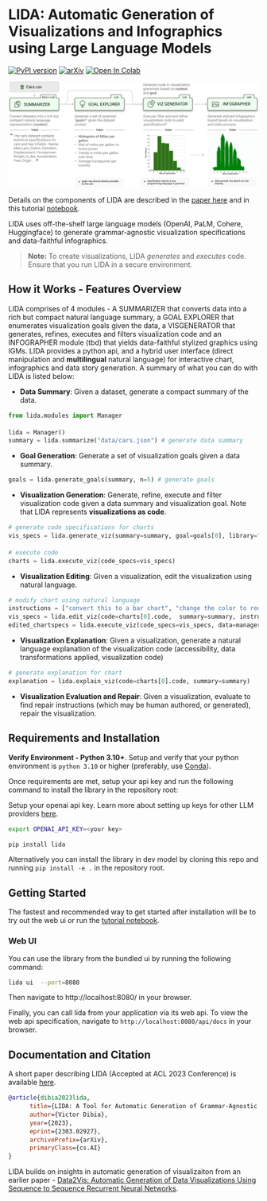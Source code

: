 # LIDA: Automatic Generation of Visualizations and Infographics using Large Language Models

[![PyPI version](https://badge.fury.io/py/lida.svg)](https://badge.fury.io/py/lida)
[![arXiv](https://img.shields.io/badge/arXiv-2303.02927-<COLOR>.svg)](https://arxiv.org/abs/2303.02927)
<a target="_blank" href="https://colab.research.google.com/github/microsoft/lida/blob/main/notebooks/tutorial.ipynb">
<img src="https://colab.research.google.com/assets/colab-badge.svg" alt="Open In Colab"/>
</a>

<!-- <img src="docs/images/lidascreen.png" width="100%" /> -->

![lida components](docs/images/lidamodules.jpg)

Details on the components of LIDA are described in the [paper here](https://arxiv.org/abs/2303.02927) and in this tutorial [notebook](notebooks/tutorial.ipynb).

LIDA uses off-the-shelf large language models (OpenAI, PaLM, Cohere, Huggingface) to generate grammar-agnostic visualization specifications and data-faithful infographics.

> **Note:**
> To create visualizations, LIDA _generates_ and _executes_ code.
> Ensure that you run LIDA in a secure environment.

## How it Works - Features Overview

LIDA comprises of 4 modules - A SUMMARIZER that converts data into a rich but compact natural language summary, a GOAL EXPLORER that enumerates visualization goals given the data, a VISGENERATOR that generates, refines, executes and filters visualization code and an INFOGRAPHER module (tbd) that yields data-faithful stylized graphics using IGMs. LIDA provides a python api, and a hybrid user interface (direct manipulation and **multilingual** natural language) for interactive chart, infographics and data story generation. A summary of what you can do with LIDA is listed below:

- **Data Summary**: Given a dataset, generate a compact summary of the data.

```python
from lida.modules import Manager

lida = Manager()
summary = lida.summarize("data/cars.json") # generate data summary
```

- **Goal Generation**: Generate a set of visualization goals given a data summary.

```python
goals = lida.generate_goals(summary, n=5) # generate goals
```

- **Visualization Generation**: Generate, refine, execute and filter visualization code given a data summary and visualization goal. Note that LIDA represents **visualizations as code**.

```python
# generate code specifications for charts
vis_specs = lida.generate_viz(summary=summary, goal=goals[0], library="matplotlib") # seaborn, ggplot ..

# execute code
charts = lida.execute_viz(code_specs=vis_specs)
```

- **Visualization Editing**: Given a visualization, edit the visualization using natural language.

```python
# modify chart using natural language
instructions = ["convert this to a bar chart", "change the color to red", "change y axes label to Fuel Efficiency"]
vis_specs = lida.edit_viz(code=charts[0].code,  summary=summary, instructions=instructions)
edited_chartspecs = lida.execute_viz(code_specs=vis_specs, data=manager.data)

```

- **Visualization Explanation**: Given a visualization, generate a natural language explanation of the visualization code (accessibility, data transformations applied, visualization code)

```python
# generate explanation for chart
explanation = lida.explain_viz(code=charts[0].code, summary=summary)
```

- **Visualization Evaluation and Repair**: Given a visualization, evaluate to find repair instructions (which may be human authored, or generated), repair the visualization.

## Requirements and Installation

**Verify Environment - Python 3.10+**.
Setup and verify that your python environment is `python 3.10` or higher (preferably, use [Conda](https://docs.conda.io/en/main/miniconda.html#installing)).

Once requirements are met, setup your api key and run the following command to install the library in the repository root:

Setup your openai api key. Learn more about setting up keys for other LLM providers [here](https://github.com/victordibia/llmx).

```bash
export OPENAI_API_KEY=<your key>
```

```bash
pip install lida
```

Alternatively you can install the library in dev model by cloning this repo and running `pip install -e .` in the repository root.

## Getting Started

The fastest and recommended way to get started after installation will be to try out the web ui or run the [tutorial notebook](notebooks/tutorial.ipynb).

### Web UI

You can use the library from the bundled ui by running the following command:

```bash
lida ui  --port=8080
```

Then navigate to http://localhost:8080/ in your browser.

Finally, you can call lida from your application via its web api. To view the web api specification, navigate to `http://localhost:8080/api/docs` in your browser.

## Documentation and Citation

A short paper describing LIDA (Accepted at ACL 2023 Conference) is available [here](https://arxiv.org/abs/2303.02927).

```bibtex
@article{dibia2023lida,
      title={LIDA: A Tool for Automatic Generation of Grammar-Agnostic Visualizations and Infographics using Large Language Models},
      author={Victor Dibia},
      year={2023},
      eprint={2303.02927},
      archivePrefix={arXiv},
      primaryClass={cs.AI}
}
```

LIDA builds on insights in automatic generation of visualizaiton from an earlier paper - [Data2Vis: Automatic Generation of Data Visualizations Using Sequence to Sequence Recurrent Neural Networks](https://arxiv.org/abs/1804.03126).
